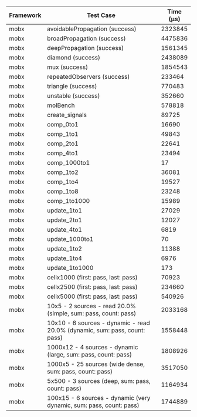 | Framework | Test Case | Time (μs) |
| --- | --- | --- |
| mobx | avoidablePropagation (success) | 2323845 |
| mobx | broadPropagation (success) | 4475836 |
| mobx | deepPropagation (success) | 1561345 |
| mobx | diamond (success) | 2438089 |
| mobx | mux (success) | 1854543 |
| mobx | repeatedObservers (success) | 233464 |
| mobx | triangle (success) | 770483 |
| mobx | unstable (success) | 352660 |
| mobx | molBench | 578818 |
| mobx | create_signals | 89725 |
| mobx | comp_0to1 | 16690 |
| mobx | comp_1to1 | 49843 |
| mobx | comp_2to1 | 22641 |
| mobx | comp_4to1 | 23494 |
| mobx | comp_1000to1 | 17 |
| mobx | comp_1to2 | 36081 |
| mobx | comp_1to4 | 19527 |
| mobx | comp_1to8 | 23248 |
| mobx | comp_1to1000 | 15989 |
| mobx | update_1to1 | 27029 |
| mobx | update_2to1 | 12027 |
| mobx | update_4to1 | 6819 |
| mobx | update_1000to1 | 70 |
| mobx | update_1to2 | 11388 |
| mobx | update_1to4 | 6976 |
| mobx | update_1to1000 | 173 |
| mobx | cellx1000 (first: pass, last: pass) | 70923 |
| mobx | cellx2500 (first: pass, last: pass) | 234660 |
| mobx | cellx5000 (first: pass, last: pass) | 540926 |
| mobx | 10x5 - 2 sources - read 20.0% (simple, sum: pass, count: pass) | 2033168 |
| mobx | 10x10 - 6 sources - dynamic - read 20.0% (dynamic, sum: pass, count: pass) | 1558448 |
| mobx | 1000x12 - 4 sources - dynamic (large, sum: pass, count: pass) | 1808926 |
| mobx | 1000x5 - 25 sources (wide dense, sum: pass, count: pass) | 3517050 |
| mobx | 5x500 - 3 sources (deep, sum: pass, count: pass) | 1164934 |
| mobx | 100x15 - 6 sources - dynamic (very dynamic, sum: pass, count: pass) | 1744889 |
